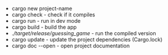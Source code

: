 - cargo new project-name
- cargo check - check if it compiles
- cargo run - run in dev mode
- cargo build - build the app
- _./target/release/guessing_game_ - run the compiled version
- cargo update - update the project dependencies (Cargo.lock)
- cargo doc --open - open project documentation